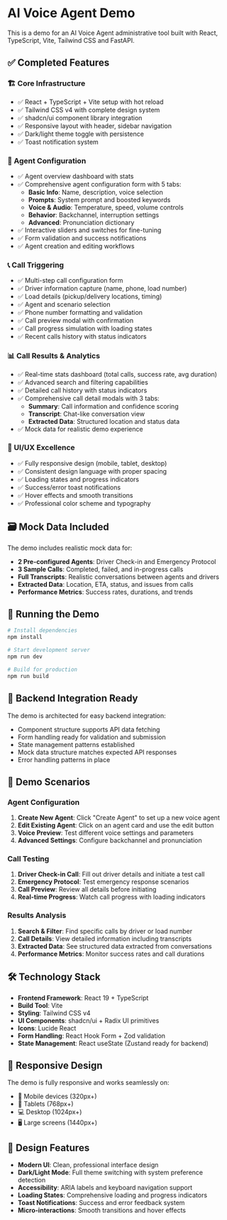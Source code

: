 # AI Voice Agent Demo

This is a demo for an AI Voice Agent administrative tool built with React, TypeScript, Vite, Tailwind CSS and FastAPI.

## ✅ Completed Features

### 🏗️ Core Infrastructure
- ✅ React + TypeScript + Vite setup with hot reload
- ✅ Tailwind CSS v4 with complete design system
- ✅ shadcn/ui component library integration
- ✅ Responsive layout with header, sidebar navigation
- ✅ Dark/light theme toggle with persistence
- ✅ Toast notification system

### 🤖 Agent Configuration
- ✅ Agent overview dashboard with stats
- ✅ Comprehensive agent configuration form with 5 tabs:
  - **Basic Info**: Name, description, voice selection
  - **Prompts**: System prompt and boosted keywords
  - **Voice & Audio**: Temperature, speed, volume controls
  - **Behavior**: Backchannel, interruption settings
  - **Advanced**: Pronunciation dictionary
- ✅ Interactive sliders and switches for fine-tuning
- ✅ Form validation and success notifications
- ✅ Agent creation and editing workflows

### 📞 Call Triggering
- ✅ Multi-step call configuration form
- ✅ Driver information capture (name, phone, load number)
- ✅ Load details (pickup/delivery locations, timing)
- ✅ Agent and scenario selection
- ✅ Phone number formatting and validation
- ✅ Call preview modal with confirmation
- ✅ Call progress simulation with loading states
- ✅ Recent calls history with status indicators

### 📊 Call Results & Analytics
- ✅ Real-time stats dashboard (total calls, success rate, avg duration)
- ✅ Advanced search and filtering capabilities
- ✅ Detailed call history with status indicators
- ✅ Comprehensive call detail modals with 3 tabs:
  - **Summary**: Call information and confidence scoring
  - **Transcript**: Chat-like conversation view
  - **Extracted Data**: Structured location and status data
- ✅ Mock data for realistic demo experience

### 🎨 UI/UX Excellence
- ✅ Fully responsive design (mobile, tablet, desktop)
- ✅ Consistent design language with proper spacing
- ✅ Loading states and progress indicators
- ✅ Success/error toast notifications
- ✅ Hover effects and smooth transitions
- ✅ Professional color scheme and typography

## 🗃️ Mock Data Included

The demo includes realistic mock data for:
- **2 Pre-configured Agents**: Driver Check-in and Emergency Protocol
- **3 Sample Calls**: Completed, failed, and in-progress calls
- **Full Transcripts**: Realistic conversations between agents and drivers
- **Extracted Data**: Location, ETA, status, and issues from calls
- **Performance Metrics**: Success rates, durations, and trends

## 🚀 Running the Demo

```bash
# Install dependencies
npm install

# Start development server
npm run dev

# Build for production
npm run build
```

## 🔮 Backend Integration Ready

The demo is architected for easy backend integration:
- Component structure supports API data fetching
- Form handling ready for validation and submission
- State management patterns established
- Mock data structure matches expected API responses
- Error handling patterns in place

## 🎯 Demo Scenarios

### Agent Configuration
1. **Create New Agent**: Click "Create Agent" to set up a new voice agent
2. **Edit Existing Agent**: Click on an agent card and use the edit button
3. **Voice Preview**: Test different voice settings and parameters
4. **Advanced Settings**: Configure backchannel and pronunciation

### Call Testing
1. **Driver Check-in Call**: Fill out driver details and initiate a test call
2. **Emergency Protocol**: Test emergency response scenarios
3. **Call Preview**: Review all details before initiating
4. **Real-time Progress**: Watch call progress with loading indicators

### Results Analysis
1. **Search & Filter**: Find specific calls by driver or load number
2. **Call Details**: View detailed information including transcripts
3. **Extracted Data**: See structured data extracted from conversations
4. **Performance Metrics**: Monitor success rates and call durations

## 🛠️ Technology Stack

- **Frontend Framework**: React 19 + TypeScript
- **Build Tool**: Vite
- **Styling**: Tailwind CSS v4
- **UI Components**: shadcn/ui + Radix UI primitives
- **Icons**: Lucide React
- **Form Handling**: React Hook Form + Zod validation
- **State Management**: React useState (Zustand ready for backend)

## 📱 Responsive Design

The demo is fully responsive and works seamlessly on:
- 📱 Mobile devices (320px+)
- 📱 Tablets (768px+)
- 💻 Desktop (1024px+)
- 🖥️ Large screens (1440px+)

## 🎨 Design Features

- **Modern UI**: Clean, professional interface design
- **Dark/Light Mode**: Full theme switching with system preference detection
- **Accessibility**: ARIA labels and keyboard navigation support
- **Loading States**: Comprehensive loading and progress indicators
- **Toast Notifications**: Success and error feedback system
- **Micro-interactions**: Smooth transitions and hover effects

